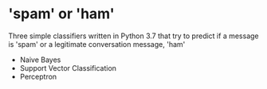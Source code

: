 # 'spam' or 'ham'

Three simple classifiers written in Python 3.7 that try to predict if a message is 'spam' or a legitimate conversation message, 'ham'

- Naive Bayes
- Support Vector Classification
- Perceptron
